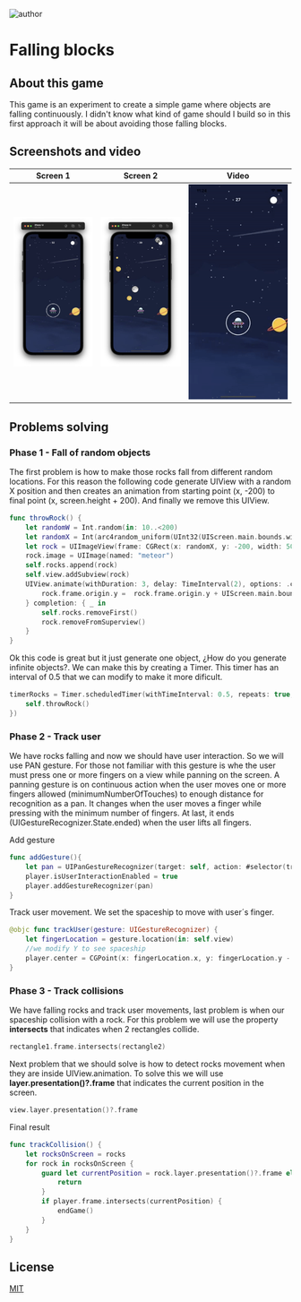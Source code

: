 ![author](https://img.shields.io/badge/author-fernando%20salom-red)

# Falling blocks

## About this game

This game is an experiment to create a simple game where objects are falling continuously. I didn't know what kind of game should I build so in this first approach it will be about avoiding those falling blocks.

## Screenshots and video

Screen 1             |  Screen 2             |  Video             |  
:-------------------------:|:-------------------------:|:-------------------------:|
![image](media/screen1.png)  | ![image](media/screen2.png)  | ![image](media/video_size.gif)  | 

## Problems solving
### Phase 1 - **Fall of random objects**

The first problem is how to make those rocks fall from different random locations. For this reason the following code generate UIView with a random X position and then creates an animation from starting point (x, -200) to final point (x, screen.height + 200). And finally we remove this UIView.

```swift
func throwRock() {
	let randomW = Int.random(in: 10..<200)
	let randomX = Int(arc4random_uniform(UInt32(UIScreen.main.bounds.width))) - Int(randomW / 2)
	let rock = UIImageView(frame: CGRect(x: randomX, y: -200, width: 50, height: 50))
	rock.image = UIImage(named: "meteor")
	self.rocks.append(rock)
	self.view.addSubview(rock)
	UIView.animate(withDuration: 3, delay: TimeInterval(2), options: .curveLinear) {
	    rock.frame.origin.y =  rock.frame.origin.y + UIScreen.main.bounds.height + 200
	} completion: { _ in
		self.rocks.removeFirst()
		rock.removeFromSuperview()
	}
}
```

Ok this code is great but it just generate one object, ¿How do you generate infinite objects?. We can make this by creating a Timer. This timer has an interval of 0.5 that we can modify to make it more dificult.

```swift
timerRocks = Timer.scheduledTimer(withTimeInterval: 0.5, repeats: true, block: { _ in
    self.throwRock()
})
```

### Phase 2 - **Track user**

We have rocks falling and now we should have user interaction. So we will use PAN gesture. For those not familiar with this gesture is whe the user must press one or more fingers on a view while panning on the screen. A panning gesture is on continuous action when the user moves one or more fingers allowed (minimumNumberOfTouches) to enough distance for recognition as a pan. It changes when the user moves a finger while pressing with the minimum number of fingers. At last, it ends (UIGestureRecognizer.State.ended) when the user lifts all fingers.

Add gesture
```swift
func addGesture(){
    let pan = UIPanGestureRecognizer(target: self, action: #selector(trackUser))
    player.isUserInteractionEnabled = true
    player.addGestureRecognizer(pan)
}
```

Track user movement. We set the spaceship to move with user´s finger.
```swift
@objc func trackUser(gesture: UIGestureRecognizer) {
    let fingerLocation = gesture.location(in: self.view)
    //we modify Y to see spaceship
    player.center = CGPoint(x: fingerLocation.x, y: fingerLocation.y - 40)
}
```

### Phase 3 - **Track collisions**

We have falling rocks and track user movements, last problem is when our spaceship collision with a rock. For this problem we will use the property **intersects** that indicates when 2 rectangles collide.

```swift
rectangle1.frame.intersects(rectangle2) 
```

Next problem that we should solve is how to detect rocks movement when they are inside UIView.animation. To solve this we will use **layer.presentation()?.frame** that indicates the current position in the screen.

```swift
view.layer.presentation()?.frame
```

Final result

```swift
func trackCollision() {
    let rocksOnScreen = rocks
    for rock in rocksOnScreen {
        guard let currentPosition = rock.layer.presentation()?.frame else{
            return
        }
        if player.frame.intersects(currentPosition) {
            endGame()
        }
    }
}
```


## License
[MIT](https://choosealicense.com/licenses/mit/)